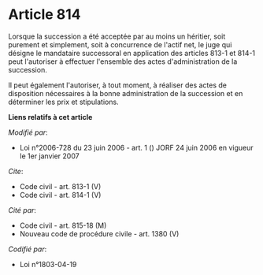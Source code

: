 # Article 814

Lorsque la succession a été acceptée par au moins un héritier, soit purement et simplement, soit à concurrence de l'actif
net, le juge qui désigne le mandataire successoral en application des articles 813-1 et 814-1 peut l'autoriser à effectuer
l'ensemble des actes d'administration de la succession. 

Il peut également l'autoriser, à tout moment, à réaliser des actes de disposition nécessaires à la bonne administration de la
succession et en déterminer les prix et stipulations.

**Liens relatifs à cet article**

_Modifié par_:

  - Loi n°2006-728 du 23 juin 2006 - art. 1 () JORF 24 juin 2006 en vigueur le 1er janvier 2007

_Cite_:

  - Code civil - art. 813-1 (V)
  - Code civil - art. 814-1 (V)

_Cité par_:

  - Code civil - art. 815-18 (M)
  - Nouveau code de procédure civile - art. 1380 (V)

_Codifié par_:

  - Loi n°1803-04-19
